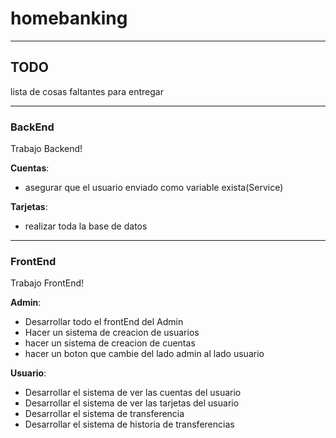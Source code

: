 # homebanking
---
## TODO
lista de cosas faltantes para entregar
***
### BackEnd

Trabajo Backend!


__Cuentas__:
*   asegurar que el usuario enviado como variable exista(Service)

__Tarjetas__:
*   realizar toda la base de datos





***
### FrontEnd

Trabajo FrontEnd!

__Admin__:
*   Desarrollar todo el frontEnd del Admin
*   Hacer un sistema de creacion de usuarios
*   hacer un sistema de creacion de cuentas
*   hacer un boton que cambie del lado admin al lado usuario


__Usuario__:
*   Desarrollar el sistema de ver las cuentas del usuario
*   Desarrollar el sistema de ver las tarjetas del usuario
*   Desarrollar el sistema de transferencia
*   Desarrollar el sistema de historia de transferencias


